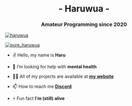 <h1 align="center">- Haruwua -</h1>
<h3 align="center">Amateur Programming since 2020</h3>

<p align="left"> <a href="https://github.com/ryo-ma/github-profile-trophy"><img src="https://github-profile-trophy.vercel.app/?username=haruwua&theme=chalk&no-bg=true&no-frame=true&row=1&column=6" alt="haruwua" /></a> </p>

<p align="left"> <a href="https://twitter.com/pure_haruwua" target="blank"><img src="https://img.shields.io/twitter/follow/pure_haruwua?logo=twitter&style=for-the-badge" alt="pure_haruwua" /></a> </p>

- ✌️ Hello, my name is **Haru**

- 🤝 I’m looking for help with **mental health**

- 👨‍💻 All of my projects are available at **<a href="https://haruwua.eu/">my website</a>**

- 📫 How to reach me **<a href="https://haruwua.eu/">Discord</a>**

- ⚡ Fun fact **I'm (still) alive**
 
